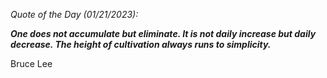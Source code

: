 *Quote of the Day (01/21/2023):*

_**One does not accumulate but eliminate.
It is not daily increase but daily
decrease. The height of cultivation
always runs to simplicity.**_

Bruce Lee